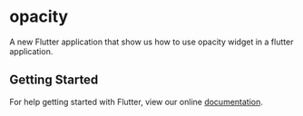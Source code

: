 # opacity

A new Flutter application that show us how to use opacity widget in a flutter application.

## Getting Started

For help getting started with Flutter, view our online
[documentation](https://flutter.io/).

